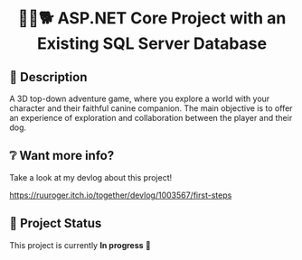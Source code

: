 <center>
  <h1>👨‍🦱🐕 ASP.NET Core Project with an Existing SQL Server Database</h1>
</center>

## 📝 Description

A 3D top-down adventure game, where you explore a world with your character and their faithful canine companion. The main objective is to offer an experience of exploration and collaboration between the player and their dog.

## ❔ Want more info?
Take a look at my devlog about this project!

https://ruuroger.itch.io/together/devlog/1003567/first-steps

## 🚀 Project Status

This project is currently **In progress** 🚧
